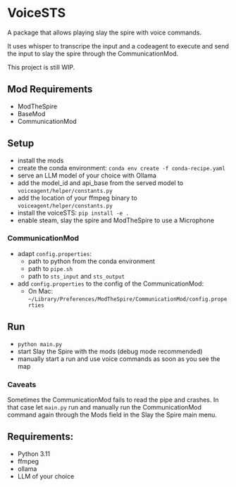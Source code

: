 # VoiceSTS
A package that allows playing slay the spire with voice commands.

It uses whisper to transcripe the input and a codeagent to execute and send the input to slay the spire through the CommunicationMod.

This project is still WIP.

## Mod Requirements

- ModTheSpire
- BaseMod
- CommunicationMod

## Setup
- install the mods
- create the conda environment: `conda env create -f conda-recipe.yaml`
- serve an LLM model of your choice with Ollama
- add the model_id and api_base from the served model to `voiceagent/helper/constants.py`
- add the location of your ffmpeg binary to `voiceagent/helper/constants.py`
- install the voiceSTS: `pip install -e .`
- enable steam, slay the spire and ModTheSpire to use a Microphone
### CommunicationMod
- adapt `config.properties`:
    - path to python from the conda environment
    - path to `pipe.sh`
    - path to `sts_input` and `sts_output`
- add `config.properties` to the config of the CommunicationMod:
    - On Mac: `~/Library/Preferences/ModTheSpire/CommunicationMod/config.properties`

## Run
- `python main.py`
- start Slay the Spire with the mods (debug mode recommended)
- manually start a run and use voice commands as soon as you see the map
### Caveats
Sometimes the CommunicationMod fails to read the pipe and crashes. In that case let `main.py` run and manually run the CommunicationMod command again through the Mods field in the Slay the Spire main menu.

## Requirements:
- Python 3.11
- ffmpeg
- ollama
- LLM of your choice
